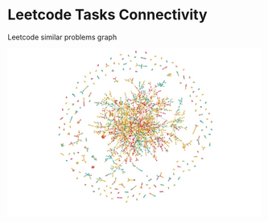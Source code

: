 # Leetcode Tasks Connectivity
Leetcode similar problems graph

![Leetcode similar problems graph](assets/graph.jpg)